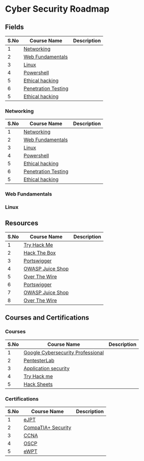 # Cyber Security Roadmap

## Fields

| S.No          | Course Name   | Description   |
| ------------- | ------------- | ------------- |
| 1             | [Networking]()         |
| 2             | [Web Fundamentals](https://pentesterlab.com/exercises)         |
| 3             | [Linux](https://application.security/)|
| 4             | [Powershell](https://tryhackme.com/) |
| 5             | [Ethical hacking](https://hacksheets.in/) |
| 6             | [Penetration Testing](https://hacksheets.in/) |
| 5             | [Ethical hacking](https://hacksheets.in/) |

### Networking

| S.No          | Course Name   | Description   |
| ------------- | ------------- | ------------- |
| 1             | [Networking]()         |
| 2             | [Web Fundamentals](https://pentesterlab.com/exercises)         |
| 3             | [Linux](https://application.security/)|
| 4             | [Powershell](https://tryhackme.com/) |
| 5             | [Ethical hacking](https://hacksheets.in/) |
| 6             | [Penetration Testing](https://hacksheets.in/) |
| 5             | [Ethical hacking](https://hacksheets.in/) |

### Web Fundamentals


### Linux



## Resources

| S.No          | Course Name   | Description   |
| ------------- | ------------- | ------------- |
| 1             | [Try Hack Me](https://tryhackme.com/paths)         |  |
| 2             | [Hack The Box](https://app.hackthebox.com/home)         |  |
| 3             | [Portswigger](https://portswigger.net/web-security/learning-path)|  |
| 4             | [OWASP Juice Shop](https://owasp.org/www-project-juice-shop/) |  |
| 5             | [Over The Wire](https://overthewire.org/wargames/) |   |
| 6             | [Portswigger](https://portswigger.net/web-security/learning-path)|  |
| 7             | [OWASP Juice Shop](https://owasp.org/www-project-juice-shop/) |  |
| 8             | [Over The Wire](https://overthewire.org/wargames/) |  |

## Courses and Certifications

### Courses
 
| S.No          | Course Name   | Description   |
| ------------- | ------------- | ------------- |
| 1             | [Google Cybersecurity Professional]()         |
| 2             | [PentesterLab](https://pentesterlab.com/exercises)         |
| 3             | [Application security](https://application.security/)|
| 4             | [Try Hack me](https://tryhackme.com/) |
| 5             | [Hack Sheets](https://hacksheets.in/) |


### Certifications

| S.No          | Course Name   | Description   |
| ------------- | ------------- | ------------- |
| 1             | [eJPT]()         |  | 
| 2             | [CompaTIA+ Security](https://pentesterlab.com/exercises)         |  |
| 3             | [CCNA](https://application.security/)|  |
| 4             | [OSCP](https://tryhackme.com/) |  |
| 5             | [eWPT](https://hacksheets.in/) |  |
